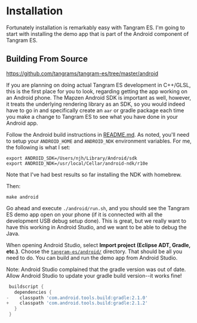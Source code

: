 # Installation

Fortunately installation is remarkably easy with Tangram ES. I'm going to start with installing the demo app that is part of the Android component of Tangram ES.

## Building From Source

https://github.com/tangrams/tangram-es/tree/master/android

If you are planning on doing actual Tangram ES development in C++/GLSL, this is the first place for you to look, regarding getting the app working on an Android phone. The Mapzen Android SDK is important as well, however, it treats the underlying rendering library as an SDK, so you would indeed have to go in and specifically create an `aar` or gradle package each time you make a change to Tangram ES to see what you have done in your Android app.

Follow the Android build instructions in [README.md](https://github.com/tangrams/tangram-es#android). As noted, you'll need to setup your `ANDROID_HOME` and `ANDROID_NDK` environment variables. For me, the following is what I set:

    export ANDROID_SDK=/Users/njh/Library/Android/sdk
    export ANDROID_NDK=/usr/local/Cellar/android-ndk/r10e

Note that I've had best results so far installing the NDK with homebrew.

Then:

```
make android
```

Go ahead and execute `./android/run.sh`, and you should see the Tangram ES demo app open on your phone (if it is connected with all the development USB debug setup done). This is great, but we really want to have this working in Android Studio, and we want to be able to debug the Java.

When opening Android Studio, select __Import project (Eclipse ADT, Gradle, etc.)__. Choose the [`tangram-es/android/`](https://github.com/tangrams/tangram-es/tree/master/android) directory. That should be all you need to do. You can build and run the demo app from Android Studio.

Note: Android Studio complained that the gradle version was out of date. Allow Android Studio to update your gradle build version--it works fine!

```gradle
 buildscript {
   dependencies {
-    classpath 'com.android.tools.build:gradle:2.1.0'
+    classpath 'com.android.tools.build:gradle:2.1.2'
   }
 }
```


